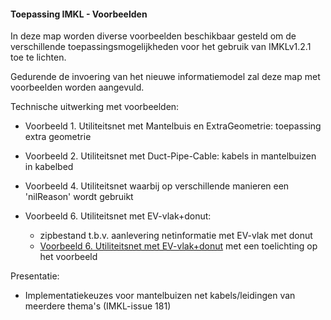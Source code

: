 #### Toepassing IMKL - Voorbeelden

In deze map worden diverse voorbeelden beschikbaar gesteld om de verschillende toepassingsmogelijkheden voor het gebruik van IMKLv1.2.1 toe te lichten.    

Gedurende de invoering van het nieuwe informatiemodel zal deze map met voorbeelden worden aangevuld.

Technische uitwerking met voorbeelden:
* Voorbeeld 1. Utiliteitsnet met Mantelbuis en ExtraGeometrie: toepassing extra geometrie
* Voorbeeld 2. Utiliteitsnet met Duct-Pipe-Cable: kabels in mantelbuizen in kabelbed
  
* Voorbeeld 4. Utiliteitsnet waarbij op verschillende manieren een 'nilReason' wordt gebruikt

* Voorbeeld 6. Utiliteitsnet met EV-vlak+donut:
  - zipbestand t.b.v. aanlevering netinformatie met EV-vlak met donut
  - [Voorbeeld 6. Utiliteitsnet met EV-vlak+donut](Voorbeeld%20%6.%20%Utiliteitsnet%20%met%20%EV-vlak+donut.md) met een toelichting op het voorbeeld  
 
Presentatie: 
  * Implementatiekeuzes voor mantelbuizen net kabels/leidingen van meerdere thema's (IMKL-issue 181)
